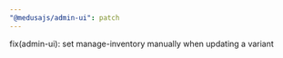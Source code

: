 ```yaml
---
"@medusajs/admin-ui": patch
---
```


fix(admin-ui): set manage-inventory manually when updating a variant
